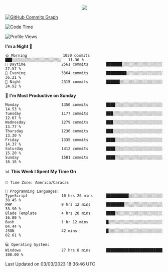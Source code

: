 <p align="center">
  <a href="http://www.github.com/thevacs">
    <img src="https://github-readme-streak-stats.herokuapp.com/?user=thevacs&stroke=ffffff&background=1c1917&ring=0891b2&fire=0891b2&currStreakNum=ffffff&currStreakLabel=0891b2&sideNums=ffffff&sideLabels=ffffff&dates=ffffff&hide_border=true" />
  </a>
  
  <a href="http://www.github.com/thevacs"><img src="https://github-readme-activity-graph.cyclic.app/graph?username=thevacs&bg_color=000000&color=ffffff&line=ff0000&point=ebebeb&area=true&hide_border=true" alt="GitHub Commits Graph" /></a>
  
</p>

<!--START_SECTION:waka-->
![Code Time](http://img.shields.io/badge/Code%20Time-1%2C222%20hrs%2017%20mins-blue)

![Profile Views](http://img.shields.io/badge/Profile%20Views-5-blue)

**I'm a Night 🦉** 

```text
🌞 Morning                1050 commits        ███░░░░░░░░░░░░░░░░░░░░░░   11.30 % 
🌆 Daytime                2561 commits        ███████░░░░░░░░░░░░░░░░░░   27.57 % 
🌃 Evening                3364 commits        █████████░░░░░░░░░░░░░░░░   36.21 % 
🌙 Night                  2315 commits        ██████░░░░░░░░░░░░░░░░░░░   24.92 % 
```
📅 **I'm Most Productive on Sunday** 

```text
Monday                   1350 commits        ████░░░░░░░░░░░░░░░░░░░░░   14.53 % 
Tuesday                  1177 commits        ███░░░░░░░░░░░░░░░░░░░░░░   12.67 % 
Wednesday                1279 commits        ███░░░░░░░░░░░░░░░░░░░░░░   13.77 % 
Thursday                 1236 commits        ███░░░░░░░░░░░░░░░░░░░░░░   13.30 % 
Friday                   1335 commits        ████░░░░░░░░░░░░░░░░░░░░░   14.37 % 
Saturday                 1412 commits        ████░░░░░░░░░░░░░░░░░░░░░   15.20 % 
Sunday                   1501 commits        ████░░░░░░░░░░░░░░░░░░░░░   16.16 % 
```


📊 **This Week I Spent My Time On** 

```text
🕑︎ Time Zone: America/Caracas

💬 Programming Languages: 
TypeScript               10 hrs 26 mins      ██████████░░░░░░░░░░░░░░░   38.45 % 
PHP                      9 hrs 12 mins       ████████░░░░░░░░░░░░░░░░░   33.90 % 
Blade Template           4 hrs 20 mins       ████░░░░░░░░░░░░░░░░░░░░░   16.00 % 
Bash                     1 hr 12 mins        █░░░░░░░░░░░░░░░░░░░░░░░░   04.44 % 
JSON                     42 mins             █░░░░░░░░░░░░░░░░░░░░░░░░   02.61 % 

💻 Operating System: 
Windows                  27 hrs 8 mins       █████████████████████████   100.00 % 
```


 Last Updated on 03/03/2023 18:36:46 UTC
<!--END_SECTION:waka-->
